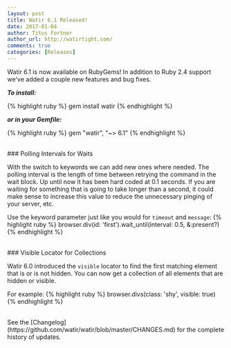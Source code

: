 ```yaml
---
layout: post
title: Watir 6.1 Released!
date: 2017-01-04
author: Titus Fortner
author_url: http://watirtight.com/
comments: true
categories: [Releases]
---
```


Watir 6.1 is now available on RubyGems! In addition to Ruby 2.4 support
we've added a couple new features and bug fixes.
<!--more-->

***To install:***

{% highlight ruby %}
gem install watir
{% endhighlight %}

***or in your Gemfile:*** 

{% highlight ruby %}
gem "watir", "~> 6.1"
{% endhighlight %}

<br/>
### Polling Intervals for Waits

With the switch to keywords we can add new ones where needed. The polling
interval is the length of time between retrying the command in the wait block.
Up until now it has been hard coded at 0.1 seconds. If you are waiting for something
that is going to take longer than a second, it could make sense to increase
this value to reduce the unnecessary pinging of your server, etc.

Use the keyword parameter just like you would for `timeout` and `message`:
{% highlight ruby %}
browser.div(id: 'first').wait_until(interval: 0.5, &:present?)
{% endhighlight %}

<br/>
### Visible Locator for Collections

Watir 6.0 introduced the `visible` locator to find the first matching element
that is or is not hidden. You can now get a collection of all elements that are
hidden or visible.

For example:
{% highlight ruby %}
browser.divs(class: 'shy', visible: true)
{% endhighlight %}

<br/>
See the [Changelog](https://github.com/watir/watir/blob/master/CHANGES.md) 
for the complete history of updates.

